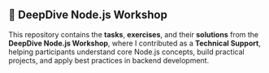 ## 📌 DeepDive Node.js Workshop

This repository contains the **tasks**, **exercises**, and their **solutions** from the **DeepDive Node.js Workshop**, where I contributed as a **Technical Support**, helping participants understand core Node.js concepts, build practical projects, and apply best practices in backend development.
